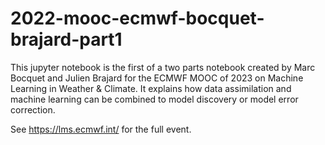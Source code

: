 # 2022-mooc-ecmwf-bocquet-brajard-part1

This jupyter notebook is the first of a two parts notebook created by Marc Bocquet and Julien Brajard
for the ECMWF MOOC of 2023 on Machine Learning in Weather & Climate.
It explains how data assimilation and machine learning can be combined to model discovery or model error correction.

See https://lms.ecmwf.int/ for the full event.